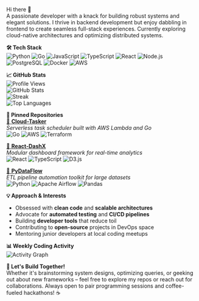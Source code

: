 Hi there 👋  
A passionate developer with a knack for building robust systems and elegant solutions. I thrive in backend development but enjoy dabbling in frontend to create seamless full-stack experiences. Currently exploring cloud-native architectures and optimizing distributed systems.  

**🛠️ Tech Stack**  
![Python](https://img.shields.io/badge/-Python-3776AB?logo=python&logoColor=white)
![Go](https://img.shields.io/badge/-Go-00ADD8?logo=go&logoColor=white)
![JavaScript](https://img.shields.io/badge/-JavaScript-F7DF1E?logo=javascript&logoColor=black)
![TypeScript](https://img.shields.io/badge/-TypeScript-3178C6?logo=typescript&logoColor=white)
![React](https://img.shields.io/badge/-React-61DAFB?logo=react&logoColor=black)
![Node.js](https://img.shields.io/badge/-Node.js-339933?logo=node.js&logoColor=white)
![PostgreSQL](https://img.shields.io/badge/-PostgreSQL-4169E1?logo=postgresql&logoColor=white)
![Docker](https://img.shields.io/badge/-Docker-2496ED?logo=docker&logoColor=white)
![AWS](https://img.shields.io/badge/-AWS-232F3E?logo=amazon-aws)  

**📈 GitHub Stats**  
![Profile Views](https://komarev.com/ghpvc/?username=lindahannes200&color=blue)  
![GitHub Stats](https://github-readme-stats.vercel.app/api?username=lindahannes200&show_icons=true&theme=radical&hide_title=true)  
![Streak](https://github-readme-streak-stats.herokuapp.com/?user=lindahannes200&theme=radical)  
![Top Languages](https://github-readme-stats.vercel.app/api/top-langs/?username=lindahannes200&layout=compact&theme=radical&hide_title=true)  

**🌟 Pinned Repositories**  
[🔗 **Cloud-Tasker**](https://github.com/lindahannes200/cloud-tasker)  
*Serverless task scheduler built with AWS Lambda and Go*  
![Go](https://img.shields.io/badge/-Go-00ADD8) ![AWS](https://img.shields.io/badge/-AWS-232F3E) ![Terraform](https://img.shields.io/badge/-Terraform-623CE4)  

[🔗 **React-DashX**](https://github.com/lindahannes200/react-dashx)  
*Modular dashboard framework for real-time analytics*  
![React](https://img.shields.io/badge/-React-61DAFB) ![TypeScript](https://img.shields.io/badge/-TypeScript-3178C6) ![D3.js](https://img.shields.io/badge/-D3.js-F9A03C)  

[🔗 **PyDataFlow**](https://github.com/lindahannes200/pydataflow)  
*ETL pipeline automation toolkit for large datasets*  
![Python](https://img.shields.io/badge/-Python-3776AB) ![Apache Airflow](https://img.shields.io/badge/-Airflow-017CEE) ![Pandas](https://img.shields.io/badge/-Pandas-150458)  

**💡 Approach & Interests**  
- Obsessed with **clean code** and **scalable architectures**  
- Advocate for **automated testing** and **CI/CD pipelines**  
- Building **developer tools** that reduce toil  
- Contributing to **open-source** projects in DevOps space  
- Mentoring junior developers at local coding meetups  

**📊 Weekly Coding Activity**  
![Activity Graph](https://activity-graph.herokuapp.com/graph?username=lindahannes200&theme=react-dark&hide_border=true&area=true)  

**🚀 Let's Build Together!**  
Whether it's brainstorming system designs, optimizing queries, or geeking out about new frameworks – feel free to explore my repos or reach out for collaborations. Always open to pair programming sessions and coffee-fueled hackathons! ☕
